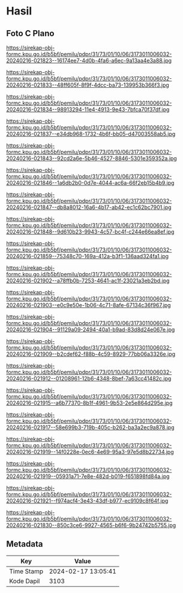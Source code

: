 # Hasil

## Foto C Plano

https://sirekap-obj-formc.kpu.go.id/b5bf/pemilu/pdpr/31/73/01/10/06/3173011006032-20240216-021823--16174ee7-4d0b-4fa6-a6ec-9a13aa4e3a88.jpg

https://sirekap-obj-formc.kpu.go.id/b5bf/pemilu/pdpr/31/73/01/10/06/3173011006032-20240216-021833--48ff605f-8f9f-4dcc-ba73-139953b366f3.jpg

https://sirekap-obj-formc.kpu.go.id/b5bf/pemilu/pdpr/31/73/01/10/06/3173011006032-20240216-021834--98913294-11e4-4913-9e43-7bfca70f37df.jpg

https://sirekap-obj-formc.kpu.go.id/b5bf/pemilu/pdpr/31/73/01/10/06/3173011006032-20240216-021837--e34db968-1732-4b6f-bb05-d47003558ab5.jpg

https://sirekap-obj-formc.kpu.go.id/b5bf/pemilu/pdpr/31/73/01/10/06/3173011006032-20240216-021843--92cd2a6e-5b46-4527-8846-5301e359352a.jpg

https://sirekap-obj-formc.kpu.go.id/b5bf/pemilu/pdpr/31/73/01/10/06/3173011006032-20240216-021846--1a6db2b0-0d7e-4044-ac6a-66f2eb15b4b9.jpg

https://sirekap-obj-formc.kpu.go.id/b5bf/pemilu/pdpr/31/73/01/10/06/3173011006032-20240216-021847--db8a8012-16a6-4b17-ab42-ec1c62bc7901.jpg

https://sirekap-obj-formc.kpu.go.id/b5bf/pemilu/pdpr/31/73/01/10/06/3173011006032-20240216-021848--9d610b23-9943-4c57-bc4f-c244e66ea8ef.jpg

https://sirekap-obj-formc.kpu.go.id/b5bf/pemilu/pdpr/31/73/01/10/06/3173011006032-20240216-021859--75348c70-169a-412a-b3f1-136aad324fa1.jpg

https://sirekap-obj-formc.kpu.go.id/b5bf/pemilu/pdpr/31/73/01/10/06/3173011006032-20240216-021902--a78ffb0b-7253-4641-ac1f-23021a3eb2bd.jpg

https://sirekap-obj-formc.kpu.go.id/b5bf/pemilu/pdpr/31/73/01/10/06/3173011006032-20240216-021903--e0c9e50e-1b06-4c71-8afe-67134c36f967.jpg

https://sirekap-obj-formc.kpu.go.id/b5bf/pemilu/pdpr/31/73/01/10/06/3173011006032-20240216-021904--91129a09-2494-40a1-b9ad-83d8d24e067e.jpg

https://sirekap-obj-formc.kpu.go.id/b5bf/pemilu/pdpr/31/73/01/10/06/3173011006032-20240216-021909--b2cdef62-f88b-4c59-8929-77bb06a3326e.jpg

https://sirekap-obj-formc.kpu.go.id/b5bf/pemilu/pdpr/31/73/01/10/06/3173011006032-20240216-021912--01208961-12b6-4348-8bef-7a63cc41482c.jpg

https://sirekap-obj-formc.kpu.go.id/b5bf/pemilu/pdpr/31/73/01/10/06/3173011006032-20240216-021915--a6b77370-8b1f-4961-9b53-2e5e864d295e.jpg

https://sirekap-obj-formc.kpu.go.id/b5bf/pemilu/pdpr/31/73/01/10/06/3173011006032-20240216-021917--58e699b3-719b-405c-b262-ba3a2ec9a878.jpg

https://sirekap-obj-formc.kpu.go.id/b5bf/pemilu/pdpr/31/73/01/10/06/3173011006032-20240216-021919--14f0228e-0ec6-4e69-95a3-97e5d8b22734.jpg

https://sirekap-obj-formc.kpu.go.id/b5bf/pemilu/pdpr/31/73/01/10/06/3173011006032-20240216-021919--05931a71-7e8e-482d-b019-f651898fd84a.jpg

https://sirekap-obj-formc.kpu.go.id/b5bf/pemilu/pdpr/31/73/01/10/06/3173011006032-20240216-021921--f974acf4-3e43-43df-b977-ec9109c8f64f.jpg

https://sirekap-obj-formc.kpu.go.id/b5bf/pemilu/pdpr/31/73/01/10/06/3173011006032-20240216-021830--850c3ce6-9927-4565-b6f6-9b24742b5755.jpg


## Metadata

| Key        | Value               |
| ---------- | ------------------- |
| Time Stamp | 2024-02-17 13:05:41 |
| Kode Dapil | 3103                |



